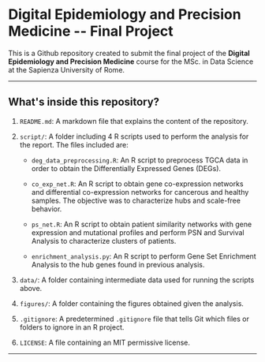 # Digital Epidemiology and Precision Medicine -- Final Project

This is a Github repository created to submit the final project of the **Digital Epidemiology and Precision Medicine** course for the MSc. in Data Science at the Sapienza University of Rome.

--- 
## What's inside this repository?

1. `README.md`: A markdown file that explains the content of the repository.

2. ``script/``: A folder including 4 R scripts used to perform the analysis for the report. The files included are:

    - `deg_data_preprocessing.R`: An R script to preprocess TGCA data in order to obtain the Differentially Expressed Genes (DEGs).

     - `co_exp_net.R`: An R script to obtain gene co-expression networks and differential co-expression networks for cancerous and healthy samples. The objective was to characterize hubs and scale-free behavior.

     - `ps_net.R`: An R script to obtain patient similarity networks with gene expression and mutational profiles and perform PSN and Survival Analysis to characterize clusters of patients.

    - `enrichment_analysis.py`: An R script to perform Gene Set Enrichment Analysis to the hub genes found in previous analysis.


3. `data/`: A folder containing intermediate data used for running the scripts above.

4. `figures/`: A folder containing the figures obtained given the analysis.

5. ``.gitignore``: A predetermined `.gitignore` file that tells Git which files or folders to ignore in an R project.

6. `LICENSE`: A file containing an MIT permissive license.

---
